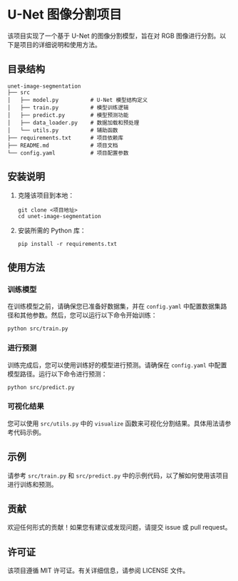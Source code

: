 # U-Net 图像分割项目

该项目实现了一个基于 U-Net 的图像分割模型，旨在对 RGB 图像进行分割。以下是项目的详细说明和使用方法。

## 目录结构

```
unet-image-segmentation
├── src
│   ├── model.py          # U-Net 模型结构定义
│   ├── train.py          # 模型训练逻辑
│   ├── predict.py        # 模型预测功能
│   ├── data_loader.py    # 数据加载和预处理
│   └── utils.py          # 辅助函数
├── requirements.txt      # 项目依赖库
├── README.md             # 项目文档
└── config.yaml           # 项目配置参数
```

## 安装说明

1. 克隆该项目到本地：
   ```
   git clone <项目地址>
   cd unet-image-segmentation
   ```

2. 安装所需的 Python 库：
   ```
   pip install -r requirements.txt
   ```

## 使用方法

### 训练模型

在训练模型之前，请确保您已准备好数据集，并在 `config.yaml` 中配置数据集路径和其他参数。然后，您可以运行以下命令开始训练：

```
python src/train.py
```

### 进行预测

训练完成后，您可以使用训练好的模型进行预测。请确保在 `config.yaml` 中配置模型路径。运行以下命令进行预测：

```
python src/predict.py
```

### 可视化结果

您可以使用 `src/utils.py` 中的 `visualize` 函数来可视化分割结果。具体用法请参考代码示例。

## 示例

请参考 `src/train.py` 和 `src/predict.py` 中的示例代码，以了解如何使用该项目进行训练和预测。

## 贡献

欢迎任何形式的贡献！如果您有建议或发现问题，请提交 issue 或 pull request。

## 许可证

该项目遵循 MIT 许可证。有关详细信息，请参阅 LICENSE 文件。